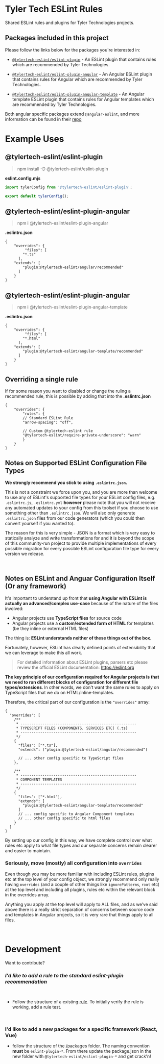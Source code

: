 # Tyler Tech ESLint Rules
Shared ESLint rules and plugins for Tyler Technologies projects.

## Packages included in this project
Please follow the links below for the packages you're interested in:

- [`@tylertech-eslint/eslint-plugin`](./packages/eslint-plugin/) - An ESLint plugin that contains rules which are recommended by Tyler Technologies.

- [`@tylertech-eslint/eslint-plugin-angular`](./packages/eslint-plugin-angular/) - An Angular ESLint plugin that contains rules for Angular which are recommended by Tyler Technologies.

- [`@tylertech-eslint/eslint-plugin-angular-template`](./packages/eslint-plugin-angular-template/) - An Angular template ESLint plugin that contains rules for Angular templates which are recommended by Tyler Technologies.

Both angular specific packages extend `@angular-eslint`, and more information can be found in their [repo](https://github.com/angular-eslint/angular-eslint)

# Example Uses

## @tylertech-eslint/eslint-plugin

> npm install -D @tylertech-eslint/eslint-plugin

**eslint.config.mjs**
``` javascript
import tylerConfig from '@tylertech-eslint/eslint-plugin';

export default tylerConfig();
```

## @tylertech-eslint/eslint-plugin-angular

> npm i @tylertech-eslint/eslint-plugin-angular

**.eslintrc.json**
``` jsonc
{
    "overrides": {
         "files": [
        "*.ts"
      ],
    "extends": [
        "plugin:@tylertech-eslint/angular/recommended"
      ]
    }
}
```

## @tylertech-eslint/eslint-plugin-angular

> npm i @tylertech-eslint/eslint-plugin-angular-template

**.eslintrc.json**
``` jsonc
{
    "overrides": {
         "files": [
        "*.html"
      ],
    "extends": [
        "plugin:@tylertech-eslint/angular-template/recommended"
      ]
    }
}
```

## Overriding a single rule
If for some reason you want to disabled or change the ruling a recommended rule, this is possible by adding that into the **.eslintrc.json**
``` jsonc
{
    "overrides": {
        "rules": {
        // Standard ESLint Rule
        "arrow-spacing": "off",

        // Custom @tylertech-eslint rule
        "@tylertech-eslint/require-private-underscore": "warn"
        }
    }
}
```

## Notes on Supported ESLint Configuration File Types

**We strongly recommend you stick to using `.eslintrc.json`.**

This is not a constraint we force upon you, and you are more than welcome to use any of ESLint's supported file types for your ESLint config files, e.g. `.eslintrc.js`, `.eslintrc.yml` **however** please note that you will not receive any automated updates to your config from this toolset if you choose to use something other than `.eslintrc.json`. We will also only generate `.eslintrc.json` files from our code generators (which you could then convert yourself if you wanted to).

The reason for this is very simple - JSON is a format which is very easy to statically analyze and write transformations for and it is beyond the scope of this community-run project to provide multiple implementations of every possible migration for every possible ESLint configuration file type for every version we release.

<br>

## Notes on ESLint and Anguar Configuration Itself (Or any framework)

It's important to understand up front that **using Angular with ESLint is actually an advanced/complex use-case** because of the nature of the files involved:

- Angular projects use **TypeScript files** for source code
- Angular projects use a **custom/extended form of HTML** for templates (be they inline or external HTML files)

The thing is: **ESLint understands neither of these things out of the box.**

Fortunately, however, ESLint has clearly defined points of extensibility that we can leverage to make this all work.

> For detailed information about ESLint plugins, parsers etc please review the official ESLint documentation: https://eslint.org

**The key principle of our configuration required for Angular projects is that we need to run different blocks of configuration for different file types/extensions**. In other words, we don't want the same rules to apply on TypeScript files that we do on HTML/inline-templates.

Therefore, the critical part of our configuration is the `"overrides"` array:

```jsonc
{
  "overrides": [
    /**
     * -----------------------------------------------------
     * TYPESCRIPT FILES (COMPONENTS, SERVICES ETC) (.ts)
     * -----------------------------------------------------
     */
    {
      "files": ["*.ts"],
      "extends": ["plugin:@tylertech-eslint/angular/recommended"]

      // ... other config specific to TypeScript files
    },

    /**
     * -----------------------------------------------------
     * COMPONENT TEMPLATES
     * -----------------------------------------------------
     */
    {
      "files": ["*.html"],
      "extends": [
        "plugin:@tylertech-eslint/angular-template/recommended"
      ]
      // ... config specific to Angular Component templates
      // ... other config specific to html files
    }
  ]
}
```

By setting up our config in this way, we have complete control over what rules etc apply to what file types and our separate concerns remain clearer and easier to maintain.

### Seriously, move (mostly) all configuration into `overrides`

Even though you may be more familiar with including ESLint rules, plugins etc at the top level of your config object, we strongly recommend only really having `overrides` (and a couple of other things like `ignorePatterns`, `root` etc) at the top level and including all plugins, rules etc within the relevant block in the overrides array.

Anything you apply at the top level will apply to ALL files, and as we've said above there is a really strict separation of concerns between source code and templates in Angular projects, so it is very rare that things apply to all files.

<br>

# Development
 Want to contribute? 
<br>
### *I'd like to add a rule to the standard eslint-plugin recommendation*
<br>

- Follow the structure of a existing [rule](/packages/eslint-plugin/src/rules/invalid-relative-Import-prefix.ts). To initially verify the rule is working, add a rule test.
<br>

### I'd like to add a new packages for a specific framework (React, Vue)
- follow the structure of the /packages folder. The naming convention **must** be `eslint-plugin-*`. From there update the package.json in the new folder with `@tylertech-eslint/eslint-plugin-*` and get crack'n!
